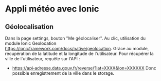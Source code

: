 # Appli météo avec Ionic

## Géolocalisation

Dans la page settings, bouton "Me géolocaliser".
Au clic, utilisation du module Ionic Geolocation https://ionicframework.com/docs/native/geolocation.
Grâce au module, récupération de la latitude et la longitude de l'utilisateur.
Pour récupérer la ville de l'utilisateur, requête sur l'API :
- https://api-adresse.data.gouv.fr/reverse/?lat=XXXX&lon=XXXXXX
Donc possible enregistrement de la ville dans le storage.
